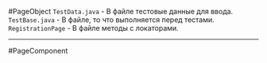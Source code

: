 #PageObject
```TestData.java``` - В файле тестовые данные для ввода.<br>
```TestBase.java``` - В файле, то что выполняется перед тестами.<br>
```RegistrationPage``` - В файле методы с локаторами.<br>


---
#PageComponent